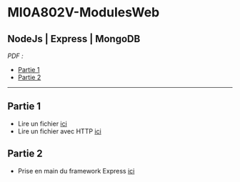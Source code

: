 # MI0A802V-ModulesWeb
## NodeJs | Express | MongoDB

*PDF :*
- [Partie 1](./ressources/NEM_partie1.pdf)
- [Partie 2](./ressources/NEM_partie2.pdf)
***
## Partie 1

* Lire un fichier [ici](./part1/readFile/)
* Lire un fichier avec HTTP [ici](./part1/readFileOverHTTP/)

## Partie 2

* Prise en main du framework Express [ici](./part2/miniTP/)

